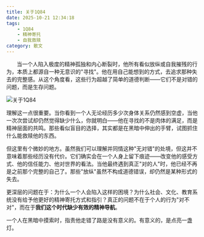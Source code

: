 ```yaml
---
title: 关于1Q84
date: 2025-10-21 12:34:18
tags: 
    - 1Q84
    - 精神寄托
    - 自我救赎
category: 散文
---
```



&nbsp;&nbsp;&nbsp;&nbsp;&nbsp;&nbsp; 当一个人陷入极度的精神孤独和内心断裂时，他所有看似放纵或自我摧残的行为，本质上都源自一种无意识的"寻找"。他在用自己能想到的方式，去追求那种失去的完整感。从这个角度看，这些行为超越了简单的道德判断——它们不是对错的问题，而是生存问题。

![关于1Q84](/images/wallhaven-vpqo58.jpg)

<!-- more -->

理解这一点很重要。当你看到一个人无论经历多少次身体关系仍然感到空虚，当他一次次尝试却仍然觉得缺少什么，你就明白——他在寻找的不是肉体的满足，而是精神层面的共鸣。那些看似盲目的选择，其实都是在黑暗中伸出的手臂，试图抓住什么能救赎他的东西。

但这里有个微妙的地方。虽然我们可以理解并同情这种"无对错"的处境，但这并不意味着那些经历没有代价。它们确实会在一个人身上留下痕迹——改变他的感受方式、他的信任能力、他对世界的看法。当他最终遇到真正"对的人"时，他已经不再是之前那个完整的自己了。那些"放纵"虽然不构成道德错误，却仍然是某种形式的失去。

更深层的问题在于：为什么一个人会陷入这样的困境？为什么社会、文化、教育系统没有给予他更好的精神寄托方式和指引？真正的问题不在于个人的行为"对不对"，而在于**我们这个时代缺少有效的精神导航**。

一个人在黑暗中摸索时，指责他走错了路是没有意义的。有意义的，是点亮一盏灯。

